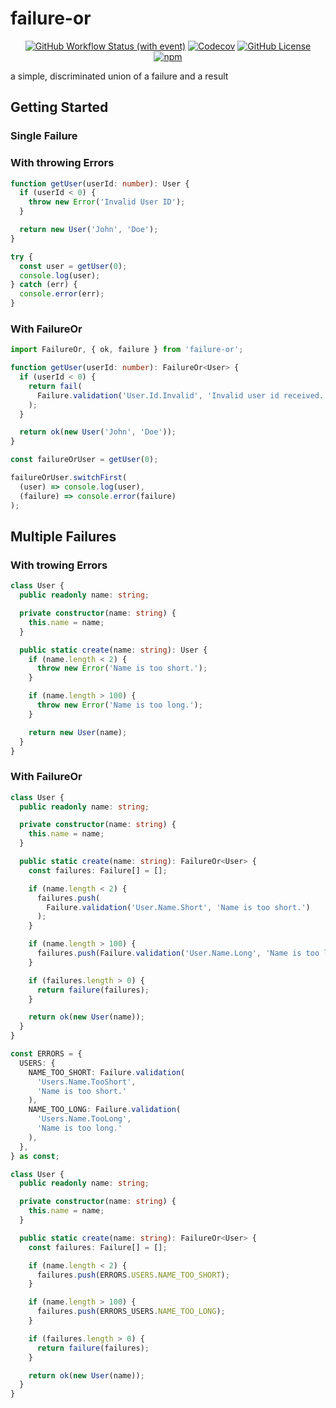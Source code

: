 # failure-or

<div align="center">

[![GitHub Workflow Status (with event)](https://img.shields.io/github/actions/workflow/status/ahmtsen/failure-or/node.js.yml?logo=GitHub)](https://github.com/ahmtsen/failure-or/actions) [![Codecov](https://img.shields.io/codecov/c/gh/ahmtsen/failure-or?logo=codecov)](https://app.codecov.io/gh/ahmtsen/failure-or) [![GitHub License](https://img.shields.io/github/license/ahmtsen/failure-or)](https://github.com/ahmtsen/failure-or/blob/main/LICENSE) [![npm](https://img.shields.io/npm/v/failure-or?logo=npm)](https://www.npmjs.com/package/failure-or)



</div>



a simple, discriminated union of a failure and a result

## Getting Started

### Single Failure

### With throwing Errors

```typescript
function getUser(userId: number): User {
  if (userId < 0) {
    throw new Error('Invalid User ID');
  }

  return new User('John', 'Doe');
}
```

```typescript
try {
  const user = getUser(0);
  console.log(user);
} catch (err) {
  console.error(err);
}
```

### With FailureOr

```typescript
import FailureOr, { ok, failure } from 'failure-or';

function getUser(userId: number): FailureOr<User> {
  if (userId < 0) {
    return fail(
      Failure.validation('User.Id.Invalid', 'Invalid user id received.')
    );
  }

  return ok(new User('John', 'Doe'));
}
```

```typescript
const failureOrUser = getUser(0);

failureOrUser.switchFirst(
  (user) => console.log(user),
  (failure) => console.error(failure)
);
```

## Multiple Failures

### With trowing Errors

```typescript
class User {
  public readonly name: string;

  private constructor(name: string) {
    this.name = name;
  }

  public static create(name: string): User {
    if (name.length < 2) {
      throw new Error('Name is too short.');
    }

    if (name.length > 100) {
      throw new Error('Name is too long.');
    }

    return new User(name);
  }
}
```

### With FailureOr

```typescript
class User {
  public readonly name: string;

  private constructor(name: string) {
    this.name = name;
  }

  public static create(name: string): FailureOr<User> {
    const failures: Failure[] = [];

    if (name.length < 2) {
      failures.push(
        Failure.validation('User.Name.Short', 'Name is too short.')
      );
    }

    if (name.length > 100) {
      failures.push(Failure.validation('User.Name.Long', 'Name is too long.'));
    }

    if (failures.length > 0) {
      return failure(failures);
    }

    return ok(new User(name));
  }
}
```

```typescript
const ERRORS = {
  USERS: {
    NAME_TOO_SHORT: Failure.validation(
      'Users.Name.TooShort',
      'Name is too short.'
    ),
    NAME_TOO_LONG: Failure.validation(
      'Users.Name.TooLong',
      'Name is too long.'
    ),
  },
} as const;
```

```typescript
class User {
  public readonly name: string;

  private constructor(name: string) {
    this.name = name;
  }

  public static create(name: string): FailureOr<User> {
    const failures: Failure[] = [];

    if (name.length < 2) {
      failures.push(ERRORS.USERS.NAME_TOO_SHORT);
    }

    if (name.length > 100) {
      failures.push(ERRORS_USERS.NAME_TOO_LONG);
    }

    if (failures.length > 0) {
      return failure(failures);
    }

    return ok(new User(name));
  }
}
```
